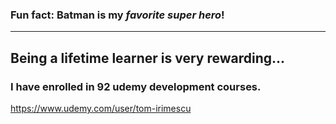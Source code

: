 ### Fun fact: **Batman** is my *favorite super hero*!

---

## Being a lifetime learner is very rewarding...
### I have enrolled in 92 udemy development courses.
https://www.udemy.com/user/tom-irimescu
